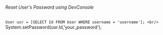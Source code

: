 
###### Reset User's Password using DevConsole
` User usr = [SELECT Id FROM User WHERE username = 'username']; <br/>
` System.setPassword(usr.Id,'your_password');
